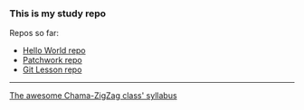 ### This is my study repo

Repos so far:


* [Hello World repo](https://github.com/Elaiden/hello-world)
* [Patchwork repo](https://github.com/Elaiden/patchwork)
* [Git Lesson repo](https://github.com/Elaiden/git-lesson-repository)


---

[The awesome Chama-ZigZag class' syllabus](https://github.com/green-fox-academy/zigzag-syllabus)

